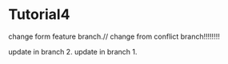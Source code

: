# Tutorial4

change form feature branch.//
change from conflict branch!!!!!!!!

update in branch 2.
update in branch 1.

